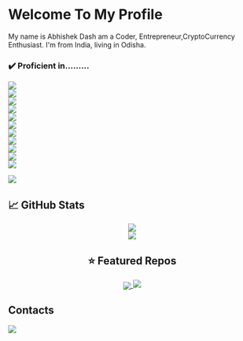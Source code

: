 # Welcome To My Profile
My name is Abhishek Dash am a Coder, Entrepreneur,CryptoCurrency Enthusiast. I'm from India, living in Odisha.
### ✔️ Proficient in.........
![](https://img.shields.io/badge/Code-Python-informational?style=flat&logo=python&logoColor=white&color=2bbc8a)<br>
![](https://img.shields.io/badge/Code-JavaScript-informational?style=flat&logo=javascript&logoColor=white&color=2bbc8a)<br>
![](https://img.shields.io/badge/Code-C-informational?style=flat&logo=c&logoColor=white&color=2bbc8a)<br>
![](https://img.shields.io/badge/Code-C++-informational?style=flat&logo=c++&logoColor=white&color=2bbc8a)<br>
![](https://img.shields.io/badge/Shell-Bash-informational?style=flat&logo=gnu-bash&logoColor=white&color=2bbc8a)<br>
![](https://img.shields.io/badge/Tools-Docker-informational?style=flat&logo=docker&logoColor=white&color=2bbc8a)<br>
![](https://img.shields.io/badge/OS-Linux-informational?style=flat&logo=linux&logoColor=white&color=2bbc8a)<br>
![](https://img.shields.io/badge/Cloud-Digital_Ocean-informational?style=flat&logo=digitalocean&logoColor=white&color=2bbc8a)<br>
![](https://img.shields.io/badge/Cloud-Google_Cloud-informational?style=flat&logo=Googlecloud&logoColor=white&color=2bbc8a)<br>
![](https://img.shields.io/badge/Cloud-Amazon-informational?style=flat&logo=amazon&logoColor=white&color=2bbc8a)<br>
![](https://img.shields.io/badge/Panels-Pterodactyl-informational?style=flat&logo=pterodactyl&logoColor=white&color=2bbc8a)<br>

<a href="https://www.youtube.com/watch?v=dQw4w9WgXcQ"><img src="https://user-images.githubusercontent.com/73097560/115834477-dbab4500-a447-11eb-908a-139a6edaec5c.gif"></a>


## &#x1f4c8; GitHub Stats
<center>
<a href="https://github.com/instax-dutta">
  <img align="center" src="https://github-readme-stats.vercel.app/api?username=instax-dutta&count_private=true&show_icons=true&theme=midnight-purple" />
</a><br>
<a href="https://github.com/instax-dutta">
  <img align="center" src="https://github-readme-stats.vercel.app/api/top-langs/?username=instax-dutta&layout=compact&theme=midnight-purple" />
</a>
  
## ⭐ Featured Repos 
  <a href="https://github.com/instax-dutta/Miner">
  <img align="center" src="https://github-readme-stats.vercel.app/api/pin/?username=instax-dutta&repo=Miner&theme=midnight_puple" />
</a>
<a href="https://www.youtube.com/watch?v=dQw4w9WgXcQ"><img src="https://user-images.githubusercontent.com/73097560/115834477-dbab4500-a447-11eb-908a-139a6edaec5c.gif"></a>
</center>

## Contacts
![](https://dcbadge.vercel.app/api/shield/786451968469368853&theme=default-inverted&?logoColor=presence)

